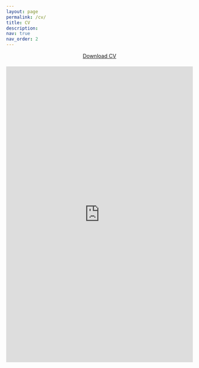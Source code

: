 ```yaml
---
layout: page
permalink: /cv/
title: CV
description: 
nav: true
nav_order: 2
---
```



<div style="text-align: center; margin-bottom: 20px;">
  <a href="{{ '/assets/pdf/cv.pdf' | relative_url }}" 
     target="_blank" 
     class="btn btn-primary">
    <i class="fas fa-download"></i> Download CV
  </a>
</div>

<iframe 
  src="https://mozilla.github.io/pdf.js/web/viewer.html?file={{ '/assets/pdf/cv.pdf' | absolute_url | url_encode }}" 
  width="100%" 
  height="800px" 
  style="border: none;">
  <p>Your browser does not support iframes. <a href="{{ '/assets/pdf/cv.pdf' | relative_url }}">Download the CV</a></p>
</iframe>

